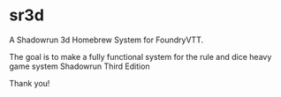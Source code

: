 # sr3d

A Shadowrun 3d Homebrew System for FoundryVTT.

The goal is to make a fully functional system for the rule and dice heavy game system Shadowrun Third Edition

Thank you!


